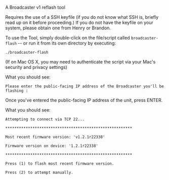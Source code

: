A Broadcaster v1 reflash tool

Requires the use of a SSH keyfile (if you do not know what SSH is, briefly read up on it before proceeding.)
If you do not have the keyfile on your system, please obtain one from Henry or Brandon.

To use the Tool, simply double-click on the file/script called `broadcaster-flash` -- or run it from its own directory by executing:


`./broadcaster-flash`

(If on Mac OS X, you may need to authenticate the script via your Mac's security and privacy settings)

What you should see:

`Please enter the public-facing IP address of the Broadcaster you'll be flashing :`

Once you've entered the public-facing IP address of the unit, press ENTER.

What you should see:

`Attempting to connect via TCP 22...`

`********************************************************`

`Most recent firmware version: 'v1.2.1r22338'`

`Firmware version on device: '1.2.1r22338'`

`********************************************************`

`Press (1) to flash most recent firmware version.`

`Press (2) to attempt manually.`
